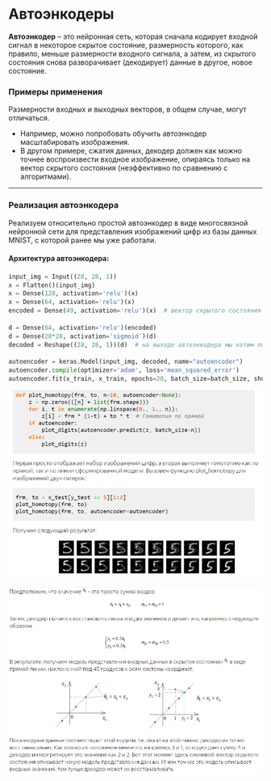 

# Автоэнкодеры

**Автоэнкодер** – это нейронная сеть, которая сначала кодирует входной сигнал в некоторое скрытое состояние, размерность которого, как правило, меньше размерности входного сигнала, а затем, из скрытого состояния снова разворачивает (декодирует) данные в другое, новое состояние.

### Примеры применения

Размерности входных и выходных векторов, в общем случае, могут отличаться. 
- Например, можно попробовать обучить автоэнкодер масштабировать изображения.
- В другом примере, сжатия данных, декодер должен как можно точнее воспроизвести входное изображение, опираясь только на вектор скрытого состояния (неэффективно по сравнению с алгоритмами).

---

### Реализация автоэнкодера

Реализуем относительно простой автоэнкодер в виде многосвязной нейронной сети для представления изображений цифр из базы данных MNIST, с которой ранее мы уже работали.

#### Архитектура автоэнкодера:

```python
input_img = Input((28, 28, 1))
x = Flatten()(input_img)
x = Dense(128, activation='relu')(x)
x = Dense(64, activation='relu')(x)
encoded = Dense(49, activation='relu')(x)  # вектор скрытого состояния состоит из максимально сжатых данных (здесь 49 значений)

d = Dense(64, activation='relu')(encoded)
d = Dense(28*28, activation='sigmoid')(d)
decoded = Reshape((28, 28, 1))(d)  # на выходе автоэнкодера мы хотим получить изображение максимально приближенное к исходному

autoencoder = keras.Model(input_img, decoded, name="autoencoder")
autoencoder.compile(optimizer='adam', loss='mean_squared_error')
autoencoder.fit(x_train, x_train, epochs=20, batch_size=batch_size, shuffle=True)
```

![Результат работы|700|center](heap/_files/25.1.%20Результат%20работы%20автоэнкодера.png)

![Суть работы|700|center](heap/_files/25.2.%20Суть%20работы%20автоэнкодера.png)